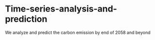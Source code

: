 # Time-series-analysis-and-prediction
We analyze and predict the carbon emission by end of 2058 and beyond
